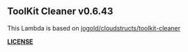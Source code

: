 ## ToolKit Cleaner v0.6.43

This Lambda is based
on [jogold/cloudstructs/toolkit-cleaner](https://github.com/jogold/cloudstructs/tree/master/src/toolkit-cleaner)

[**LICENSE**](https://raw.githubusercontent.com/jogold/cloudstructs/master/LICENSE)